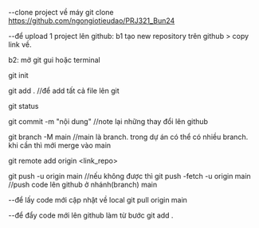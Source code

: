 --clone project về máy
git clone https://github.com/ngongiotieudao/PRJ321_Bun24

--để upload 1 project lên github:
b1 tạo new repository trên github > copy link về.

b2:
mở git gui hoặc terminal

git init

git add . //để add tất cả file lên git

git status 

git commit -m "nội dung" //note lại những thay đổi lên github

git branch -M main //main là branch. trong dự án có thể có nhiều branch. khi cần thì mới merge vào main

git remote add origin <link_repo>

git push -u origin main //nếu không được thì git push -fetch -u origin main //push code lên github ở nhánh(branch) main


--để lấy code mới cập nhật về local
git pull origin main 

--để đẩy code mới lên github
làm từ bước git add .
